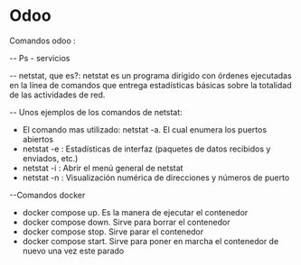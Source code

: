 # Odoo
Comandos odoo :

-- Ps - servicios


-- netstat, que es?: netstat es un programa dirigido con órdenes ejecutadas en la línea de comandos que entrega estadísticas básicas sobre la totalidad de las actividades de red.

-- Unos ejemplos de los comandos de netstat:

  - El comando mas utilizado: netstat -a. El cual enumera  los puertos abiertos
  - netstat -e : Estadísticas de interfaz (paquetes de datos recibidos y enviados, etc.)
  - netstat -i : Abrir el menú general de netstat
  - netstat -n : Visualización numérica de direcciones y números de puerto


--Comandos docker
   - docker compose up. Es la manera de ejecutar el contenedor 
   - docker compose down. Sirve para borrar el contenedor
   - docker compose stop. Sirve parar el contenedor
   - docker compose start. Sirve para poner en marcha el contenedor de nuevo una vez este parado
